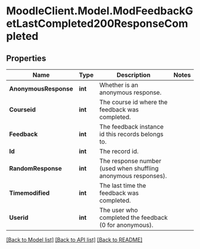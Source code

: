 # MoodleClient.Model.ModFeedbackGetLastCompleted200ResponseCompleted

## Properties

Name | Type | Description | Notes
------------ | ------------- | ------------- | -------------
**AnonymousResponse** | **int** | Whether is an anonymous response. | 
**Courseid** | **int** | The course id where the feedback was completed. | 
**Feedback** | **int** | The feedback instance id this records belongs to. | 
**Id** | **int** | The record id. | 
**RandomResponse** | **int** | The response number (used when shuffling anonymous responses). | 
**Timemodified** | **int** | The last time the feedback was completed. | 
**Userid** | **int** | The user who completed the feedback (0 for anonymous). | 

[[Back to Model list]](../README.md#documentation-for-models) [[Back to API list]](../README.md#documentation-for-api-endpoints) [[Back to README]](../README.md)

